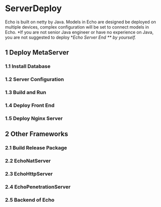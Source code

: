 # ServerDeploy

Echo is built on netty by Java. Models in Echo are designed be deployed on multiple devices, complex configuration will be set to connect models in Echo. *If you are not senior Java engineer or have no experience on Java, you are not suggested to deploy **Echo Server End ** by yourself.*

## 1 Deploy MetaServer

### 1.1 Install Database

### 1.2 Server Configuration

### 1.3 Build and Run

### 1.4 Deploy Front End

### 1.5 Deploy Nginx Server

## 2 Other Frameworks

### 2.1 Build Release Package

### 2.2 EchoNatServer

### 2.3 EchoHttpServer

### 2.4 EchoPenetrationServer

### 2.5 Backend of Echo

